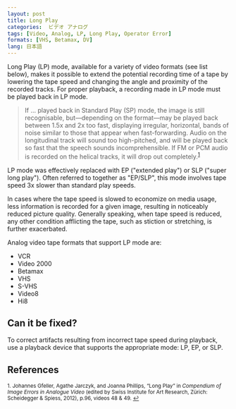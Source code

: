 ```yaml
---
layout: post
title: Long Play
categories:  ビデオ アナログ  
tags: [Video, Analog, LP, Long Play, Operator Error]
formats: [VHS, Betamax, DV]
lang: 日本語
---
```


Long Play (LP) mode, available for a variety of video formats (see list below), makes it possible to extend the potential recording time of a tape by lowering the tape speed and changing the angle and proximity of the recorded tracks. For proper playback, a recording made in LP mode must be played back in LP mode.

<blockquote>If ... played back in Standard Play (SP) mode, the image is still recognisable, but—depending on the format—may be played back between 1.5x and 2x too fast, displaying irregular, horizontal, bands of noise similar to those that appear when fast-forwarding. Audio on the longitudinal track will sound too high-pitched, and will be played back so fast that the speech sounds incomprehensible. If FM or PCM audio is recorded on the helical tracks, it will drop out completely.<sup><a href="#fn1" id="ref1">1</a></sup></blockquote>  

LP mode was effectively replaced with EP ("extended play") or SLP ("super long play"). Often referred to together as "EP/SLP", this mode involves tape speed 3x slower than standard play speeds.

In cases where the tape speed is slowed to economize on media usage, less information is recorded for a given image, resulting in noticeably reduced picture quality. Generally speaking, when tape speed is reduced, any other condition afflicting the tape, such as stiction or stretching, is further exacerbated.

Analog video tape formats that support LP mode are:
* VCR
* Video 2000
* Betamax
* VHS
* S-VHS
* Video8
* Hi8

## Can it be fixed?

To correct artifacts resulting from incorrect tape speed during playback, use a playback device that supports the appropriate mode: LP, EP, or SLP.

## References

<sup id="fn1">1. Johannes Gfeller, Agathe Jarczyk, and Joanna Phillips, “Long Play” in _Compendium of Image Errors in Analogue Video_ (edited by Swiss Institute for Art Research, Zürich: Scheidegger & Spiess, 2012), p.96, videos 48 & 49. <a href="#ref1" title="Jump back to footnote 1 in the text.">↩</a></sup>  
